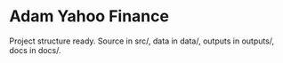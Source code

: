 ﻿# Adam Yahoo Finance
Project structure ready. Source in src/, data in data/, outputs in outputs/, docs in docs/.
